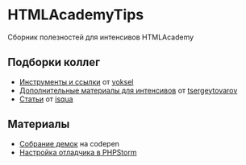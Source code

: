 # HTMLAcademyTips
Сборник полезностей для интенсивов HTMLAcademy

## Подборки коллег
* [Инструменты и ссылки](https://github.com/yoksel/tutors-tools) от [yoksel](https://github.com/yoksel)
* [Дополнительные материалы для интенсивов](https://github.com/tsergeytovarov/htmlacademy-basic-additional-material) от [tsergeytovarov](https://github.com/tsergeytovarov)
* [Статьи](https://isqua.ru/blog/) от [isqua](https://github.com/isqua)

## Материалы
* [Собрание демок](https://codepen.io/collection/ABQLyR/) на codepen
* [Настройка отладчика в PHPStorm](https://github.com/4err/HTMLAcademyTips/blob/master/xdebug/xdebug_settings.md)
